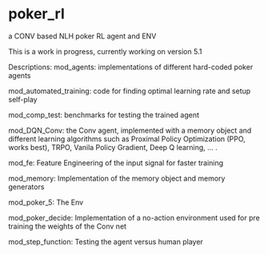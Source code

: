 # poker_rl
a CONV based NLH poker RL agent and ENV

This is a work in progress, currently working on version 5.1

Descriptions:
mod_agents: implementations of different hard-coded poker agents

mod_automated_training: code for finding optimal learning rate and setup self-play

mod_comp_test: benchmarks for testing the trained agent

mod_DQN_Conv: the Conv agent, implemented with a memory object and different learning algorithms such as Proximal Policy Optimization (PPO, works best), TRPO, Vanila Policy Gradient, Deep Q learning, ... .

mod_fe: Feature Engineering of the input signal for faster training

mod_memory: Implementation of the memory object and memory generators

mod_poker_5: The Env

mod_poker_decide: Implementation of a no-action environment used for pre training the weights of the Conv net

mod_step_function: Testing the agent versus human player
